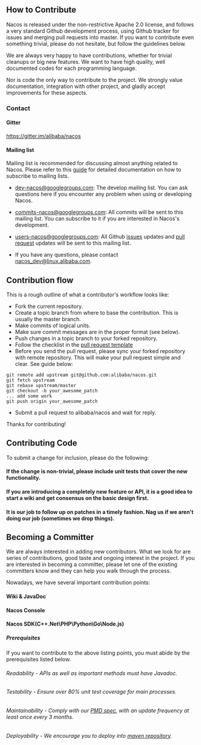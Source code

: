 ## How to Contribute

Nacos is released under the non-restrictive Apache 2.0 license, and follows a very standard Github development process, using Github tracker for issues and merging pull requests into master. If you want to contribute even something trivial, please do not hesitate, but follow the guidelines below.

We are always very happy to have contributions, whether for trivial cleanups or big new features.
We want to have high quality, well documented codes for each programming language.

Nor is code the only way to contribute to the project. We strongly value documentation, integration with other project, and gladly accept improvements for these aspects.

### Contact

#### Gitter
https://gitter.im/alibaba/nacos


#### Mailing list

Mailing list is recommended for discussing almost anything related to Nacos. Please refer to this [guide](https://github.com/apache/incubator-dubbo/wiki/Mailing-list-subscription-guide) for detailed documentation on how to subscribe to mailing lists.

- <a href="mailto:dev-nacos+subscribe@googlegroups.com">dev-nacos@googlegroups.com</a>: The develop mailing list. You can ask questions here if you encounter any problem when using or developing Nacos.
- <a href="mailto:commits+nacos-subscribe@googlegroups.com">commits-nacos@googlegroups.com</a>: All commits will be sent to this mailing list. You can subscribe to it if you are interested in Nacos's development.
- <a href="mailto:users-nacos+subscribe@googlegroups.com">users-nacos@googlegroups.com</a>: All  Github [issues](https://github.com/alibaba/nacos/issues) updates and [pull request](https://github.com/alibaba/nacos/pulls) updates will be sent to this mailing list.

- If you have any questions, please contact <a href="mailto:nacos_dev@linux.alibaba.com">nacos_dev@linux.alibaba.com</a>.

## Contribution flow

This is a rough outline of what a contributor's workflow looks like:

* Fork the current repository.
* Create a topic branch from where to base the contribution. This is usually the master branch.
* Make commits of logical units.
* Make sure commit messages are in the proper format (see below).
* Push changes in a topic branch to your forked repository.
* Follow the checklist in the [pull request template](https://lark.alipay.com/nacos/nacosdocs/askodu)
* Before you send the pull request, please sync your forked repository with remote repository. This will make your pull request simple and clear. See guide below:
```
git remote add upstream git@github.com:alibaba/nacos.git
git fetch upstream
git rebase upstream/master
git checkout -b your_awesome_patch
... add some work
git push origin your_awesome_patch
```
* Submit a pull request to alibaba/nacos and wait for reply.

Thanks for contributing!

## Contributing Code

To submit a change for inclusion, please do the following:

#### If the change is non-trivial, please include unit tests that cover the new functionality.
#### If you are introducing a completely new feature or API, it is a good idea to start a wiki and get consensus on the basic design first.
#### It is our job to follow up on patches in a timely fashion. Nag us if we aren't doing our job (sometimes we drop things).

## Becoming a Committer

We are always interested in adding new contributors. What we look for are series of contributions, good taste and ongoing interest in the project. If you are interested in becoming a committer, please let one of the existing committers know and they can help you walk through the process.

Nowadays, we have several important contribution points:
#### Wiki & JavaDoc
#### Nacos Console
#### Nacos SDK(C++\.Net\PHP\Python\Go\Node.js)

##### Prerequisites
If you want to contribute to the above listing points, you must abide by the prerequisites listed below.

###### Readability - APIs as well as important methods must have Javadoc.
###### Testability - Ensure over 80% unit test coverage for main processes.
###### Maintainability - Comply with our [PMD spec](style/codeStyle.xml), with an update frequency at least once every 3 months.
###### Deployability - We encourage you to deploy into [maven repository](http://search.maven.org/).
